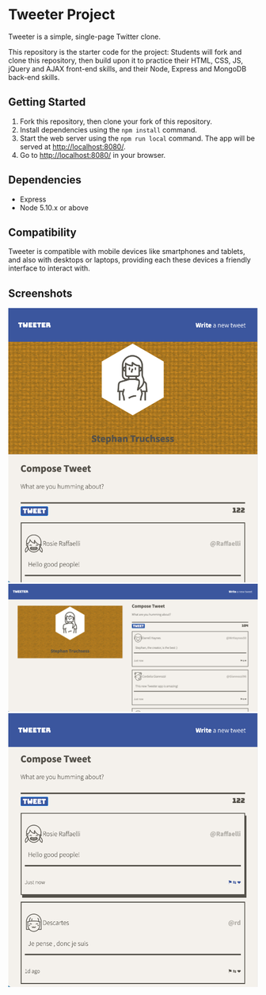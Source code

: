# Tweeter Project

Tweeter is a simple, single-page Twitter clone.

This repository is the starter code for the project: Students will fork and clone this repository, then build upon it to practice their HTML, CSS, JS, jQuery and AJAX front-end skills, and their Node, Express and MongoDB back-end skills.

## Getting Started

1. Fork this repository, then clone your fork of this repository.
2. Install dependencies using the `npm install` command.
3. Start the web server using the `npm run local` command. The app will be served at <http://localhost:8080/>.
4. Go to <http://localhost:8080/> in your browser.

## Dependencies

- Express
- Node 5.10.x or above

## Compatibility

Tweeter is compatible with mobile devices like smartphones and tablets, and also with desktops or laptops, providing each these devices a friendly interface to interact with.

## Screenshots

!["Screenshot of UI on mobile"](https://github.com/stephant98/tweeter/blob/master/docs-images/First-view.png?raw=true)
!["Screenshot of UI on desktops"](https://github.com/stephant98/tweeter/blob/master/docs-images/desktop-ui.png?raw=true)
!["Screenshot when hovering over tweets"](https://github.com/stephant98/tweeter/blob/master/docs-images/tweet-hovering.png?raw=true)